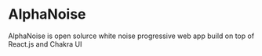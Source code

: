 # AlphaNoise
AlphaNoise is open solurce white noise progressive web app build on top of React.js and Chakra UI
